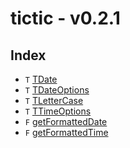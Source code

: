 # tictic - v0.2.1

## Index

- `T` [TDate](type-alias.TDate.md)
- `T` [TDateOptions](type-alias.TDateOptions.md)
- `T` [TLetterCase](type-alias.TLetterCase.md)
- `T` [TTimeOptions](type-alias.TTimeOptions.md)
- `F` [getFormattedDate](function.getFormattedDate.md)
- `F` [getFormattedTime](function.getFormattedTime.md)
